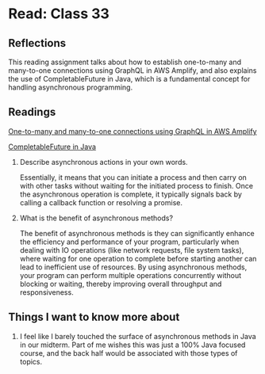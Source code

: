 # Read: Class 33

## Reflections

This reading assignment talks about how to establish one-to-many and many-to-one connections using GraphQL in AWS Amplify, and also explains the use of CompletableFuture in Java, which is a fundamental concept for handling asynchronous programming.

## Readings

[One-to-many and many-to-one connections using GraphQL in AWS Amplify](https://docs.amplify.aws/cli/graphql/data-modeling/#has-many-relationship)

[CompletableFuture in Java](https://www.baeldung.com/java-completablefuture)

1. Describe asynchronous actions in your own words.

    Essentially, it means that you can initiate a process and then carry on with other tasks without waiting for the initiated process to finish. Once the asynchronous operation is complete, it typically signals back by calling a callback function or resolving a promise.

2. What is the benefit of asynchronous methods?

    The benefit of asynchronous methods is they can significantly enhance the efficiency and performance of your program, particularly when dealing with IO operations (like network requests, file system tasks), where waiting for one operation to complete before starting another can lead to inefficient use of resources. By using asynchronous methods, your program can perform multiple operations concurrently without blocking or waiting, thereby improving overall throughput and responsiveness.

## Things I want to know more about

1. I feel like I barely touched the surface of asynchronous methods in Java in our midterm. Part of me wishes this was just a 100% Java focused course, and the back half would be associated with those types of topics.
